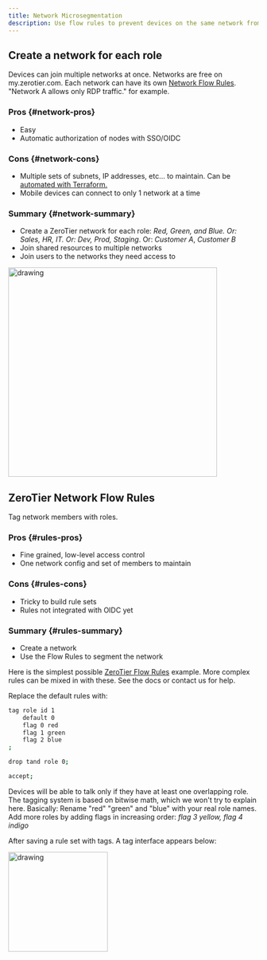 ```yaml
---
title: Network Microsegmentation
description: Use flow rules to prevent devices on the same network from communicating
---
```


## Create a network for each role

Devices can join multiple networks at once. Networks are free on my.zerotier.com. Each network can have its own [Network Flow Rules](/rules.md). "Network A allows only RDP traffic." for example.

### Pros {#network-pros}

- Easy
- Automatic authorization of nodes with SSO/OIDC

### Cons {#network-cons}

- Multiple sets of subnets, IP addresses, etc… to maintain. Can be [automated with Terraform.](/terraform.md#network-segmentation)
- Mobile devices can connect to only 1 network at a time

### Summary {#network-summary}

- Create a ZeroTier network for each role: _Red, Green, and Blue. Or: Sales, HR, IT. Or: Dev, Prod, Staging_. Or: _Customer A_, _Customer B_
- Join shared resources to multiple networks
- Join users to the networks they need access to

<img src="/img/microsegmentation-network-list.png" alt="drawing" width="420"/>

## ZeroTier Network Flow Rules

Tag network members with roles.

### Pros {#rules-pros}

- Fine grained, low-level access control
- One network config and set of members to maintain

### Cons {#rules-cons}

- Tricky to build rule sets
- Rules not integrated with OIDC yet

### Summary {#rules-summary}

- Create a network
- Use the Flow Rules to segment the network

Here is the simplest possible [ZeroTier Flow Rules](/rules.md) example.
More complex rules can be mixed in with these. See the docs or contact us for help.

Replace the default rules with:

```sh
tag role id 1
    default 0
    flag 0 red
    flag 1 green
    flag 2 blue
;

drop tand role 0;

accept;
```

Devices will be able to talk only if they have at least one overlapping role. The tagging system is based on bitwise math, which we won't try to explain here.
Basically: Rename "red" "green" and "blue" with your real role names. Add more roles by adding flags in increasing order: _flag 3 yellow, flag 4 indigo_

After saving a rule set with tags. A tag interface appears below:

<img src="/img/microsegmentation-tags-matrix.png" alt="drawing" width="200"/>
